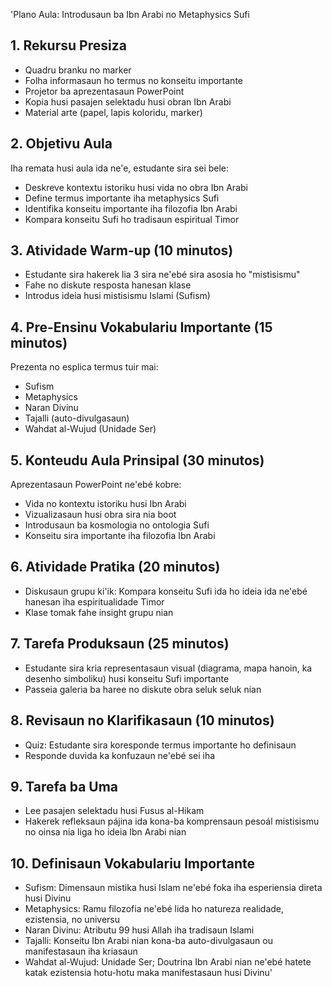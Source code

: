'Plano Aula: Introdusaun ba Ibn Arabi no Metaphysics Sufi

## 1. Rekursu Presiza

- Quadru branku no marker
- Folha informasaun ho termus no konseitu importante
- Projetor ba aprezentasaun PowerPoint
- Kopia husi pasajen selektadu husi obran Ibn Arabi
- Material arte (papel, lapis koloridu, marker)

## 2. Objetivu Aula

Iha remata husi aula ida ne'e, estudante sira sei bele:
- Deskreve kontextu istoriku husi vida no obra Ibn Arabi
- Define termus importante iha metaphysics Sufi
- Identifika konseitu importante iha filozofia Ibn Arabi
- Kompara konseitu Sufi ho tradisaun espiritual Timor

## 3. Atividade Warm-up (10 minutos)

- Estudante sira hakerek lia 3 sira ne'ebé sira asosia ho "mistisismu"
- Fahe no diskute resposta hanesan klase
- Introdus ideia husi mistisismu Islami (Sufism)

## 4. Pre-Ensinu Vokabulariu Importante (15 minutos)

Prezenta no esplica termus tuir mai:
- Sufism
- Metaphysics
- Naran Divinu
- Tajalli (auto-divulgasaun)
- Wahdat al-Wujud (Unidade Ser)

## 5. Konteudu Aula Prinsipal (30 minutos)

Aprezentasaun PowerPoint ne'ebé kobre:
- Vida no kontextu istoriku husi Ibn Arabi
- Vizualizasaun husi obra sira nia boot
- Introdusaun ba kosmologia no ontologia Sufi
- Konseitu sira importante iha filozofia Ibn Arabi

## 6. Atividade Pratika (20 minutos)

- Diskusaun grupu ki'ik: Kompara konseitu Sufi ida ho ideia ida ne'ebé hanesan iha espiritualidade Timor
- Klase tomak fahe insight grupu nian

## 7. Tarefa Produksaun (25 minutos)

- Estudante sira kria representasaun visual (diagrama, mapa hanoin, ka desenho simboliku) husi konseitu Sufi importante
- Passeia galeria ba haree no diskute obra seluk seluk nian

## 8. Revisaun no Klarifikasaun (10 minutos)

- Quiz: Estudante sira koresponde termus importante ho definisaun
- Responde duvida ka konfuzaun ne'ebé sei iha

## 9. Tarefa ba Uma

- Lee pasajen selektadu husi Fusus al-Hikam
- Hakerek refleksaun pájina ida kona-ba komprensaun pesoál mistisismu no oinsa nia liga ho ideia Ibn Arabi nian

## 10. Definisaun Vokabulariu Importante

- Sufism: Dimensaun mistika husi Islam ne'ebé foka iha esperiensia direta husi Divinu
- Metaphysics: Ramu filozofia ne'ebé lida ho natureza realidade, ezistensia, no universu
- Naran Divinu: Atributu 99 husi Allah iha tradisaun Islami
- Tajalli: Konseitu Ibn Arabi nian kona-ba auto-divulgasaun ou manifestasaun iha kriasaun
- Wahdat al-Wujud: Unidade Ser; Doutrina Ibn Arabi nian ne'ebé hatete katak ezistensia hotu-hotu maka manifestasaun husi Divinu'